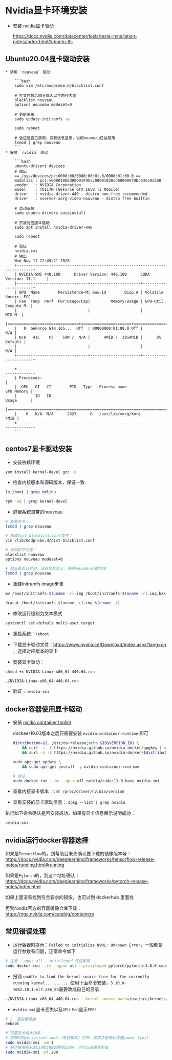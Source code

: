 # Nvidia显卡环境安装

* 安装 [nvidia显卡驱动](https://docs.aws.amazon.com/AWSEC2/latest/UserGuide/install-nvidia-driver.html)

    https://docs.nvidia.com/datacenter/tesla/tesla-installation-notes/index.html#ubuntu-lts

## Ubuntu20.04显卡驱动安装

    * 禁用 `nouveau` 驱动

        ```bash
        sudo vim /etc/modprobe.d/blacklist.conf

        # 在文件最后部分插入以下两行内容
        blacklist nouveau
        options nouveau modeset=0

        # 更新系统
        sudo update-initramfs -u

        sudo reboot

        # 验证是否已禁用，没有信息显示，说明nouveau已被禁用
        lsmod | grep nouveau
        ```
    * 安装 `nvidia` 驱动

        ```bash
        ubuntu-drivers devices
        # 输出
        == /sys/devices/pci0000:00/0000:00:01.0/0000:01:00.0 ==
        modalias : pci:v000010DEd00001F95sv00001028sd0000097Dbc03sc02i00
        vendor   : NVIDIA Corporation
        model    : TU117M [GeForce GTX 1650 Ti Mobile]
        driver   : nvidia-driver-440 - distro non-free recommended
        driver   : xserver-xorg-video-nouveau - distro free builtin

        # 自动安装
        sudo ubuntu-drivers autoinstall

        # 安装对应版本驱动
        sudo apt install nvidia-driver-440

        sudo reboot

        # 验证
        nvidia-smi
        # 输出
        Wed Nov 11 22:45:21 2020
        +-----------------------------------------------------------------------------+
        | NVIDIA-SMI 440.100      Driver Version: 440.100      CUDA Version: 11.1     |
        |-------------------------------+----------------------+----------------------+
        | GPU  Name        Persistence-M| Bus-Id        Disp.A | Volatile Uncorr. ECC |
        | Fan  Temp  Perf  Pwr:Usage/Cap|         Memory-Usage | GPU-Util  Compute M. |
        |                               |                      |               MIG M. |
        |===============================+======================+======================|
        |   0  GeForce GTX 165...  Off  | 00000000:01:00.0 Off |                  N/A |
        | N/A   41C    P3    14W /  N/A |      4MiB /  3914MiB |      0%      Default |
        |                               |                      |                  N/A |
        +-------------------------------+----------------------+----------------------+

        +-----------------------------------------------------------------------------+
        | Processes:                                                                  |
        |  GPU   GI   CI        PID   Type   Process name                  GPU Memory |
        |        ID   ID                                                   Usage      |
        |=============================================================================|
        |    0   N/A  N/A      2323      G   /usr/lib/xorg/Xorg                  4MiB |
        +-----------------------------------------------------------------------------+
        ```

## centos7显卡驱动安装

* 安装依赖环境

```bash
yum install kernel-devel gcc -y
```

* 检查内核版本和源码版本，保证一致

```bash
ls /boot | grep vmlinu

rpm -aq | grep kernel-devel
```

* 屏蔽系统自带的nouveau

```bash
# 查看命令：
lsmod | grep nouveau

# 修改dist-blacklist.conf文件：
vim /lib/modprobe.d/dist-blacklist.conf

# 添加如下内容：
blacklist nouveau
options nouveau modeset=0

# 验证是否已禁用，没有信息显示，说明nouveau已被禁用
lsmod | grep nouveau
```

* 重建initramfs image步骤

```bash
mv /boot/initramfs-$(uname -r).img /boot/initramfs-$(uname -r).img.bak

dracut /boot/initramfs-$(uname -r).img $(uname -r)
```

* 修改运行级别为文本模式

```bash
systemctl set-default multi-user.target
```

* 重启系统：`reboot`

* 下载显卡驱动文件：https://www.nvidia.cn/Download/index.aspx?lang=cn ，选择对应版本的显卡

* 安装显卡驱动：

```bash
chmod +x NVIDIA-Linux-x86_64-440.64.run

./NVIDIA-Linux-x86_64-440.64.run
```

* 验证：`nvidia-smi`

## docker容器使用显卡驱动

* 安装 [nvidia container toolkit](https://docs.nvidia.com/datacenter/cloud-native/container-toolkit/install-guide.html#installing-on-ubuntu-and-debian)

    dockeer19.03版本之后只需要安装 `nvidia-container-runtime` 即可
    
    ```bash
    distribution=$(. /etc/os-release;echo $ID$VERSION_ID) \
        && curl -s -L https://nvidia.github.io/nvidia-docker/gpgkey | sudo apt-key add - \
        && curl -s -L https://nvidia.github.io/nvidia-docker/$distribution/nvidia-docker.list | sudo tee /etc/apt/sources.list.d/nvidia-docker.list

    sudo apt-get update \
        && sudo apt-get install -y nvidia-container-runtime

    # 验证
    sudo docker run --rm --gpus all nvidia/cuda:11.0-base nvidia-smi
    ```

* 查看内核显卡版本：`cat /proc/driver/nvidia/version`
* 查看安装的显卡驱动信息： `dpkg --list | grep nvidia`

执行如下命令确认是否安装成功，如果有显卡信息展示说明成功：

```bash
nvidia-smi
```

## nvidia运行docker容器选择

如果是`Tensorflow`的，到帮助目录先确认要下载的镜像版本号：https://docs.nvidia.com/deeplearning/frameworks/tensorflow-release-notes/running.html#running

如果是`Pytorch`的，到这个地址确认：https://docs.nvidia.com/deeplearning/frameworks/pytorch-release-notes/index.html

如果上面没有找到符合要求的镜像，也可以到 dockerhub 里面找

再到Nvidia官方的容器镜像仓库下载：https://ngc.nvidia.com/catalog/containers

## 常见错误处理

* 运行容器时提示：`Failed to initialize NVML: Unknown Error`，一般都是运行参数有问题，正常命令如下

```bash
# 注意 --gpus all --privileged 是否都有
sudo docker run --rm --gpus all --privileged pytorch/pytorch:1.6.0-cuda10.1-cudnn7-runtime nvidia-smi
```

* 报错 `unable to find the kernel source tree for the currently running kernel.........`，使用下面命令安装，`3.10.0-1062.18.1.el7.x86_64`需要改成自己的目录

```bash
./NVIDIA-Linux-x86_64-440.64.run --kernel-source-path=/usr/src/kernels/3.10.0-1062.18.1.el7.x86_64 -k $(uname -r)
```

* `nvidia-smi`显卡丢失以及`GPU Fan`显示`ERR!`

```bash
# 1. 重启服务器
reboot

# 设置显卡最大功率
# 把GPU的persistent mode（常驻模式）打开，这样才能顺利设置power limit
sudo nvidia-smi -pm 1
# 把功率限制从默认的250W调整到150W，也可以设置其他值
sudo nvidia-smi -pl 200
```